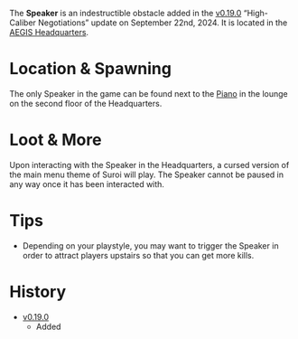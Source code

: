 The **Speaker** is an indestructible obstacle added in the [v0.19.0](https://github.com/HasangerGames/suroi/releases/tag/v0.19.0) “High-Caliber Negotiations” update on September 22nd, 2024. It is located in the [AEGIS Headquarters](/buildings/headquarters).

# Location & Spawning  

The only Speaker in the game can be found next to the [Piano](/obstacles/piano) in the lounge on the second floor of the Headquarters.

# Loot & More  

Upon interacting with the Speaker in the Headquarters, a cursed version of the main menu theme of Suroi will play. The Speaker cannot be paused in any way once it has been interacted with.

# Tips  

- Depending on your playstyle, you may want to trigger the Speaker in order to attract players upstairs so that you can get more kills.

# History  
- [v0.19.0](https://github.com/HasangerGames/suroi/releases/tag/v0.19.0)  
  - Added  
